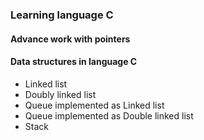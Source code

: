 ### Learning language C
#### Advance work with pointers
#### Data structures in language C
  * Linked list
  * Doubly linked list
  * Queue implemented as Linked list
  * Queue implemented as Double linked list
  * Stack
